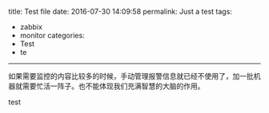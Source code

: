 title: Test file
date: 2016-07-30 14:09:58
permalink: Just a test
tags:
  - zabbix
  - monitor
categories:
  - Test
  - te
---
如果需要监控的内容比较多的时候，手动管理报警信息就已经不使用了，加一批机器就需要忙活一阵子。也不能体现我们充满智慧的大脑的作用。

test
